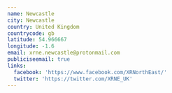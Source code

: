 ```yaml
---
name: Newcastle
city: Newcastle
country: United Kingdom
countrycode: gb
latitude: 54.966667
longitude: -1.6
email: xrne.newcastle@protonmail.com
publiciseemail: true
links:
  facebook: 'https://www.facebook.com/XRNorthEast/'
  twitter: 'https://twitter.com/XRNE_UK'
---
```


